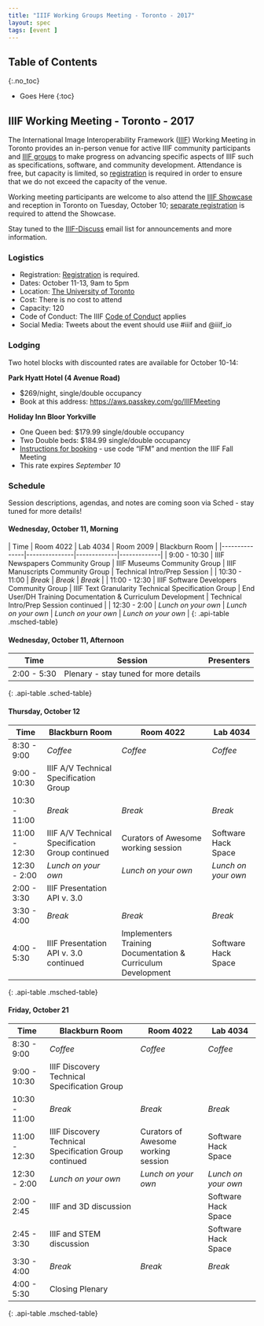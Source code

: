 ```yaml
---
title: "IIIF Working Groups Meeting - Toronto - 2017"
layout: spec
tags: [event ]
---
```


## Table of Contents
{:.no_toc}

* Goes Here
{:toc}

## IIIF Working Meeting - Toronto - 2017

The International Image Interoperability Framework ([IIIF][home-page]) Working Meeting in Toronto provides an in-person venue for active IIIF community participants and [IIIF groups][groups] to make progress on advancing specific aspects of IIIF such as specifications, software, and community development. Attendance is free, but capacity is limited, so [registration][registration] is required in order to ensure that we do not exceed the capacity of the venue.

Working meeting participants are welcome to also attend the [IIIF Showcase][toronto-showcase] and reception in Toronto on Tuesday, October 10; [separate registration][showcase-reg] is required to attend the Showcase.

Stay tuned to the [IIIF-Discuss][iiif-discuss] email list for announcements and more information.

### Logistics

* Registration: [Registration][registration] is required.
* Dates: October 11-13, 9am to 5pm
* Location: [The University of Toronto][UT]
* Cost: There is no cost to attend
* Capacity: 120
* Code of Conduct: The IIIF [Code of Conduct][conduct] applies
* Social Media: Tweets about the event should use #iiif and @iiif_io

### Lodging

Two hotel blocks with discounted rates are available for October 10-14:

**Park Hyatt Hotel (4 Avenue Road)**

* $269/night, single/double occupancy
* Book at this address: <https://aws.passkey.com/go/IIIFMeeting>

**Holiday Inn Bloor Yorkville**

* One Queen bed: $179.99 single/double occupancy
* Two Double beds: $184.99 single/double occupancy
* [Instructions for booking][holiday-inn] - use code “IFM” and mention the IIIF Fall Meeting
* This rate expires _September 10_

### Schedule

Session descriptions, agendas, and notes are coming soon via Sched - stay tuned for more details!

#### Wednesday, October 11, Morning

| Time          | Room 4022       | Lab 4034     | Room 2009     | Blackburn Room     |
|---------------|---------------|-------------|-------------|
| 9:00 - 10:30  | IIIF Newspapers Community Group | IIIF Museums Community Group | IIIF Manuscripts Community Group | Technical Intro/Prep Session |
| 10:30 - 11:00  | _Break_ | _Break_ | _Break_ |
| 11:00 - 12:30 | IIIF Software Developers Community Group | IIIF Text Granularity Technical Specification Group | End User/DH Training Documentation & Curriculum Development | Technical Intro/Prep Session continued |
| 12:30 - 2:00 | _Lunch on your own_ | _Lunch on your own_ | _Lunch on your own_ | _Lunch on your own_ |
{: .api-table .msched-table}

#### Wednesday, October 11, Afternoon

| Time          | Session            | Presenters                        |
|---------------|--------------------|-----------------------------------|
| 2:00 - 5:30   | Plenary - stay tuned for more details| |
{: .api-table .sched-table}

#### Thursday, October 12

| Time          | Blackburn Room       | Room 4022     | Lab 4034     |
|---------------|---------------|-------------|-------------|
| 8:30 - 9:00   | _Coffee_ | _Coffee_ | _Coffee_ |
| 9:00 - 10:30  | IIIF A/V Technical Specification Group |  |  |
| 10:30 - 11:00 | _Break_ | _Break_ | _Break_ |
| 11:00 - 12:30 | IIIF A/V Technical Specification Group continued | Curators of Awesome working session | Software Hack Space |
| 12:30 - 2:00  | _Lunch on your own_ | _Lunch on your own_ | _Lunch on your own_ |
| 2:00 - 3:30   | IIIF Presentation API v. 3.0 |  |  |
| 3:30 - 4:00   | _Break_ | _Break_ | _Break_ |
| 4:00 - 5:30   | IIIF Presentation API v. 3.0 continued | Implementers Training Documentation & Curriculum Development | Software Hack Space |
{: .api-table .msched-table}

#### Friday, October 21

| Time          | Blackburn Room       | Room 4022     | Lab 4034     |
|---------------|---------------|-------------|-------------|
| 8:30 - 9:00   | _Coffee_ | _Coffee_ | _Coffee_ |
| 9:00 - 10:30  | IIIF Discovery Technical Specification Group |  |  |
| 10:30 - 11:00 | _Break_ | _Break_ | _Break_ |
| 11:00 - 12:30 | IIIF Discovery Technical Specification Group continued | Curators of Awesome working session | Software Hack Space |
| 12:30 - 2:00  | _Lunch on your own_ | _Lunch on your own_ | _Lunch on your own_ |
| 2:00 - 2:45   | IIIF and 3D discussion |  |Software Hack Space |
| 2:45 - 3:30   | IIIF and STEM discussion |  |Software Hack Space |
| 3:30 - 4:00   | _Break_ | _Break_ | _Break_ |
| 4:00 - 5:30   | Closing Plenary |  |  |
{: .api-table .msched-table}

[home-page]: http://iiif.io/
[groups]: http://iiif.io/community/groups/
[conduct]: /event/conduct/
[UT]: https://onesearch.library.utoronto.ca/library-info/ROBARTS
[IIIF-Discuss]: https://groups.google.com/forum/#!forum/iiif-discuss
[registration]: https://iiif-toronto.eventbrite.com
[holiday-inn]: https://drive.google.com/file/d/0B8biwZuDijgeeWkzWjcxcF9EZGs/view?usp=sharing
[toronto-showcase]: /event/2017/toronto-showcase/
[showcase-reg]: https://iiifshowcase-toronto.eventbrite.com
[sched]: https://iiifworkingmeetingtoronto2017.sched.com/

